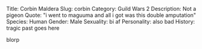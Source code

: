 Title: Corbin Maldera
Slug: corbin
Category: Guild Wars 2
Description: Not a pigeon
Quote: "i went to maguuma and all i got was this double amputation"
Species: Human
Gender: Male
Sexuality: bi af
Personality: also bad
History: tragic past goes here

blorp
